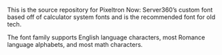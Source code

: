 This is the source repository for Pixeltron Now: Server360’s custom font
based off of calculator system fonts and is the
recommended font for old tech.

The font family supports English language characters, most Romance language
alphabets, and most math characters.
